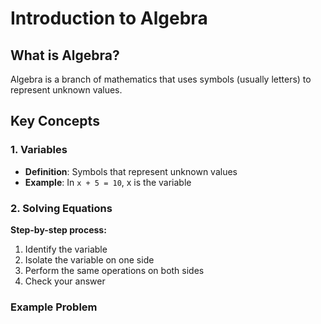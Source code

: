 # Introduction to Algebra

## What is Algebra?
Algebra is a branch of mathematics that uses symbols (usually letters) to represent unknown values.

## Key Concepts

### 1. Variables
- **Definition**: Symbols that represent unknown values
- **Example**: In `x + 5 = 10`, x is the variable

### 2. Solving Equations
**Step-by-step process:**
1. Identify the variable
2. Isolate the variable on one side
3. Perform the same operations on both sides
4. Check your answer

### Example Problem